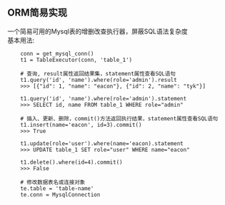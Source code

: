 ## ORM简易实现

一个简易可用的Mysql表的增删改查执行器，屏蔽SQL语法复杂度  
    基本用法:
    
        conn = get_mysql_conn()
        t1 = TableExecutor(conn, 'table_1')

        # 查询, result属性返回结果集，statement属性查看SQL语句
        t1.query('id', 'name').where(role='admin').result
        >>> [{"id": 1, "name": "eacon"}, {"id": 2, "name": "tyk"}]

        t1.query('id', 'name').where(role='admin').statement
        >>> SELECT id, name FROM table_1 WHERE role="admin"

        # 插入、更新、删除，commit()方法返回执行结果，statement属性查看SQL语句
        t1.insert(name='eacon', id=3).commit()
        >>> True

        t1.update(role='user').where(name='eacon).statement
        >>> UPDATE table_1 SET role="user" WHERE name="eacon"

        t1.delete().where(id=4).commit()
        >>> False

        # 修改数据表名或连接对象
        te.table = 'table-name'
        te.conn = MysqlConnection